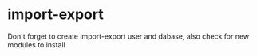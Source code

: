 # import-export

Don't forget to create import-export user and dabase, also check for new modules to install